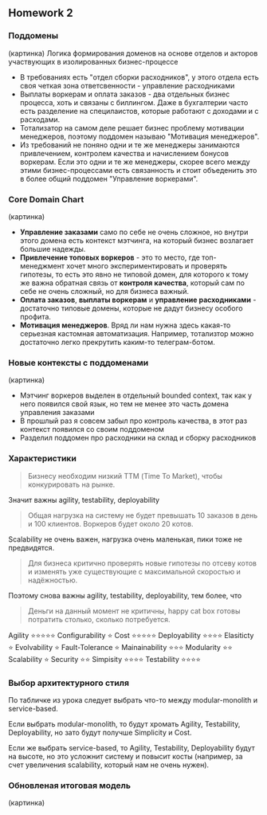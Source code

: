 ## Homework 2

### Поддомены
(картинка)
Логика формирования доменов на основе отделов и акторов участвующих в изолированных бизнес-процессе
- В требованиях есть "отдел сборки расходников", у этого отдела есть своя четкая зона ответсвенности - управление расходниками
- Выплаты воркерам и оплата заказов - два отдельных бизнес процесса, хоть и связаны с биллингом. Даже в бухгалтерии часто есть разделение на специлаистов, которые работают с доходами и с расходами.
- Тотализатор на самом деле решает бизнес проблему мотивации менеджеров, поэтому поддомен называю "Мотивация менеджеров".
- Из требований не поняно одни и те же менеджеры занимаются привлечением, контролем качества и начислением бонусов воркерам. Если это одни и те же менеджеры, скорее всего между этими бизнес-процессами есть связанность и стоит объеденить это в более общий поддомен "Управление воркерами".


### Core Domain Chart
(картинка)
- **Управление заказами** само по себе не очень сложное, но внутри этого домена есть контекст мэтчинга, на который бизнес возлагает большие надежды.
- **Привлечение топовых воркеров** - это то место, где топ-менеджмент хочет много экспериментировать и проверять гипотезы, то есть это явно не типовой домен, для которого к тому же важна обратная связь от **контроля качества**, который сам по себе не очень сложный, но для бизнеса важный.
- **Оплата заказов**, **выплаты воркерам** и **управление расходниками** - достаточно типовые домены, которые не дадут бизнесу особого профита.
- **Мотивация менеджеров**. Вряд ли нам нужна здесь какая-то серьезная кастомная автоматизация. Например, тотализтор можно достаточно легко прекрутить каким-то телеграм-ботом.

### Новые контексты с поддоменами
(картинка)
- Мэтчинг воркеров выделен в отдельный bounded context, так как у него появился свой язык, но тем не менее это часть домена управления заказами
- В прошлый раз я совсем забыл про контроль качества, в этот раз контекст появился со своим поддоменом
- Разделил поддомен про расходники на склад и сборку расходников

### Характеристики
> Бизнесу необходим низкий ТТМ (Time To Market), чтобы конкурировать на рынке.

Значит важны agility, testability, deployability

> Общая нагрузка на систему не будет превышать 10 заказов в день и 100 клиентов. Воркеров будет около 20 котов. 

Scalability не очень важен, нагрузка очень маленькая, пики тоже не предвидятся.

> Для бизнеса критично проверять новые гипотезы по отсеву котов и изменять уже существующие с максимальной скоростью и надёжностью.

Поэтому снова важны agility, testability, deployability, тем более, что

> Деньги на данный момент не критичны, happy cat box готовы потратить столько, сколько потребуется.

Agility ⭐⭐⭐⭐⭐
Configurability ⭐
Cost ⭐⭐⭐⭐⭐
Deployability ⭐⭐⭐⭐
Elasiticty ⭐
Evolvability ⭐
Fault-Tolerance ⭐
Mainainability ⭐⭐⭐
Modularity ⭐⭐
Scalability ⭐
Security ⭐⭐
Simpisity ⭐⭐⭐⭐
Testability ⭐⭐⭐⭐

### Выбор архитектурного стиля
По табличке из урока следует выбрать что-то между modular-monolith и service-based.

Если выбрать modular-monolith, то будут хромать Agility, Testability, Deployability, но зато будут получше Simplicity и Cost.

Если же выбрать service-based, то Agility, Testability, Deployability будут на высоте, но это усложнит систему и повысит косты (например, за счет увеличения scalability, который нам не очень нужен).

### Обновленая итоговая модель
(картинка)